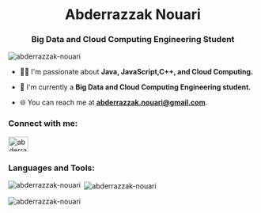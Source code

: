 <h1 align="center">Abderrazzak Nouari</h1>
<h3 align="center">Big Data and Cloud Computing Engineering Student</h3>

<p align="left"> <img src="https://komarev.com/ghpvc/?username=abderrazzaknouari&label=Profile%20views&color=0e75b6&style=flat" alt="abderrazzak-nouari" /> </p>

- 👨‍💻 I'm passionate about **Java, JavaScript,C++, and Cloud Computing.**

- 💼 I'm currently a **Big Data and Cloud Computing Engineering student.**

- 🌐 You can reach me at **abderrazzak.nouari@gmail.com**.

<h3 align="left">Connect with me:</h3>
<p align="left">
<a href="https://www.linkedin.com/in/abderrazzak-nouari-9b9533248/" target="blank"><img align="center" src="https://raw.githubusercontent.com/rahuldkjain/github-profile-readme-generator/master/src/images/icons/Social/linked-in-alt.svg" alt="abderrazzak-nouari" height="30" width="40" /></a>
</p>

<h3 align="left">Languages and Tools:</h3>
<p align="left">
  <!-- Add icons and links to your preferred programming languages and tools here -->
  <!-- Example: <a href="https://example.com" target="_blank"> <img src="example-icon-url" alt="example" width="40" height="40"/> </a> -->
</p>

<p align="center">
  <img align="left" src="https://github-readme-stats.vercel.app/api?username=abderrazzaknouari&theme=tokyonight&show_icons=true&hide_border=true&count_private=true" alt="abderrazzak-nouari" />
</p>
<p>&nbsp;<img align="center" src="https://github-readme-streak-stats.herokuapp.com/?user=abderrazzaknouari&theme=tokyonight&hide_border=true" alt="abderrazzak-nouari" /></p>
<p><img align="center" src="https://github-readme-stats.vercel.app/api/top-langs/?username=abderrazzaknouari&theme=tokyonight&show_icons=true&hide_border=true&layout=compact" alt="abderrazzak-nouari" /></p>
